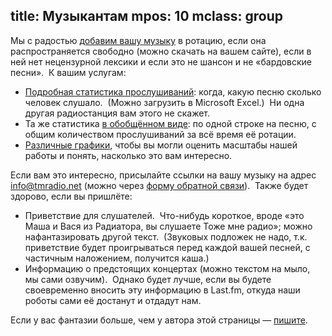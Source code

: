 title: Музыкантам
mpos: 10
mclass: group
---
Мы с радостью [добавим вашу музыку][add] в ротацию, если она распространяется
свободно (можно скачать на вашем сайте), если в ней нет нецензурной лексики и
если это не шансон и не «бардовские песни».  К вашим услугам:

- [Подробная статистика прослушиваний][fstat]: когда, какую песню сколько
  человек слушало.  (Можно загрузить в Microsoft Excel.)  Ни одна другая
  радиостанция вам этого не скажет.
- Та же статистика [в обобщённом виде][sstat]: по одной строке на песню, с общим
  количеством прослушиваний за всё время её ротации.
- [Различные графики][graphs], чтобы вы могли оценить масштабы нашей работы и
  понять, насколько это вам интересно.

Если вам это интересно, присылайте ссылки на вашу музыку на адрес
info@tmradio.net (можно через [форму обратной связи][feedback]).  Также будет
здорово, если вы пришлёте:

- Приветствие для слушателей.  Что-нибудь короткое, вроде «это Маша и Вася из
  Радиатора, вы слушаете Тоже мне радио»; можно нафантазировать другой текст. 
  (Звуковых подложек не надо, т.к. приветствие будет проигрываться перед каждой
  вашей песней, с частичным наложением, получится каша.)
- Информацию о предстоящих концертах (можно текстом на мыло, мы сами озвучим). 
  Однако будет лучше, если вы будете своевременно вносить эту информацию в
  Last.fm, откуда наши роботы сами её достанут и отдадут нам.

Если у вас фантазии больше, чем у автора этой страницы — [пишите][feedback].

[add]: /music/add/
[fstat]: http://files.tmradio.net/listeners/listeners.csv
[sstat]: http://files.tmradio.net/listeners/totals.csv
[graphs]: /graph.html
[feedback]: /feedback.html
